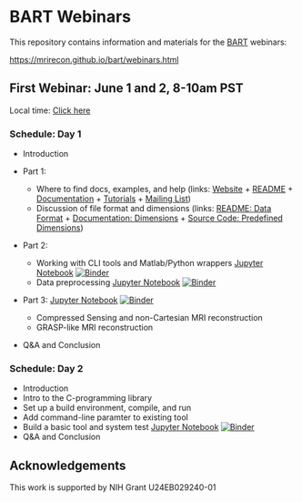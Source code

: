 # BART Webinars 

This repository contains information and materials for the [BART](http://mrirecon.github.io/bart) webinars:

https://mrirecon.github.io/bart/webinars.html

## First Webinar: June 1 and 2, 8-10am PST
Local time: [Click here](https://www.timeanddate.com/worldclock/fixedtime.html?msg=BART+Webinar&iso=20200601T08&p1=791&ah=2)

### Schedule: Day 1
- Introduction

- Part 1:
  - Where to find docs, examples, and help
      (links: [Website](https://mrirecon.github.io/bart/) + [README](https://github.com/mrirecon/bart/blob/master/README) + [Documentation](https://github.com/mrirecon/bart/tree/master/doc) + [Tutorials](https://github.com/mrirecon/bart-workshop) + [Mailing List](https://lists.eecs.berkeley.edu/sympa/info/mrirecon))
  - Discussion of file format and dimensions
      (links: [README: Data Format](https://github.com/mrirecon/bart/blob/master/README#L333) + [Documentation: Dimensions](https://github.com/mrirecon/bart/blob/master/doc/dimensions-and-strides.txt) + [Source Code: Predefined Dimensions](https://github.com/mrirecon/bart/blob/master/src/misc/mri.h#L15))
       
- Part 2:
  - Working with CLI tools and Matlab/Python wrappers [Jupyter Notebook](./cli_python_matlab_intro.ipynb)  [![Binder](https://mybinder.org/badge_logo.svg)](https://mybinder.org/v2/gh/mrirecon/bart-webinars/master?filepath=cli_python_matlab_intro.ipynb)
  - Data preprocessing [Jupyter Notebook](./webinar-preprocessing.ipynb)  [![Binder](https://mybinder.org/badge_logo.svg)](https://mybinder.org/v2/gh/mrirecon/bart-webinars/master?filepath=webinar-preprocessing.ipynb)

- Part 3: [Jupyter Notebook](./day1_advanced_recon.ipynb)  [![Binder](https://mybinder.org/badge_logo.svg)](https://mybinder.org/v2/gh/mrirecon/bart-webinars/master?filepath=day1_advanced_recon.ipynb)
  - Compressed Sensing and non-Cartesian MRI reconstruction
  - GRASP-like MRI reconstruction

- Q&A and Conclusion

### Schedule: Day 2
- Introduction  
- Intro to the C-programming library
- Set up a build environment, compile, and run
- Add command-line paramter to existing tool
- Build a basic tool and system test [Jupyter Notebook](./day2_build_new_tool.ipynb)  [![Binder](https://mybinder.org/badge_logo.svg)](https://mybinder.org/v2/gh/mrirecon/bart-webinars/master?filepath=day2_build_new_tool.ipynb)
- Q&A and Conclusion

## Acknowledgements
This work is supported by NIH Grant U24EB029240-01
